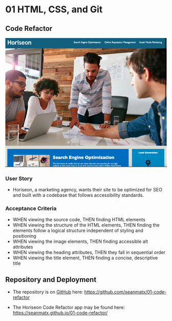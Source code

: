 # 01 HTML, CSS, and Git

## Code Refactor
![Horiseon Code Refactor](images/horiseon.png)

### User Story
- Horiseon, a marketing agency, wants their site to be optimized for SEO and built with a codebase that follows accessibility standards.

### Acceptance Criteria
- WHEN viewing the source code, THEN finding HTML elements
- WHEN viewing the structure of the HTML elements, THEN finding the elements follow a logical structure independent of styling and positioning
- WHEN viewing the image elements, THEN finding accessible alt attributes
- WHEN viewing the heading attributes, THEN they fall in sequential order
- WHEN viewing the title element, THEN finding a concise, descriptive title

## Repository and Deployment
- The repository is on [GitHub](https://github.com/) here: https://github.com/seanmatx/01-code-refactor

- The Horiseon Code Refactor app may be found here: https://seanmatx.github.io/01-code-refactor/
